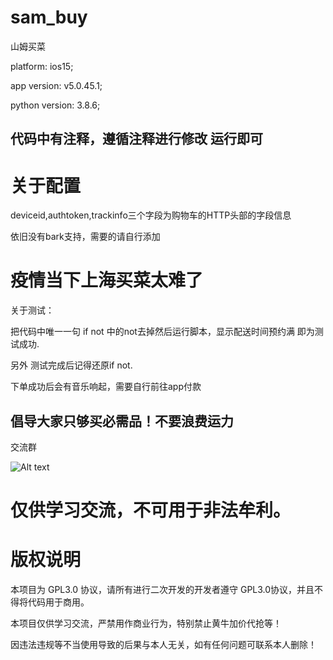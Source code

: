 # sam_buy
山姆买菜

platform: ios15;


app version: v5.0.45.1;


python version: 3.8.6;


## 代码中有注释，遵循注释进行修改 运行即可

# 关于配置

deviceid,authtoken,trackinfo三个字段为购物车的HTTP头部的字段信息

依旧没有bark支持，需要的请自行添加

# 疫情当下上海买菜太难了


关于测试：

把代码中唯一一句 if not 中的not去掉然后运行脚本，显示配送时间预约满 即为测试成功.

另外 测试完成后记得还原if not.

下单成功后会有音乐响起，需要自行前往app付款


## 倡导大家只够买必需品！不要浪费运力
交流群

![Alt text](https://github.com/azhan1998/sam_buy/blob/main/QRcode.jpg)

# 仅供学习交流，不可用于非法牟利。

# 版权说明

本项目为 GPL3.0 协议，请所有进行二次开发的开发者遵守 GPL3.0协议，并且不得将代码用于商用。

本项目仅供学习交流，严禁用作商业行为，特别禁止黄牛加价代抢等！

因违法违规等不当使用导致的后果与本人无关，如有任何问题可联系本人删除！
